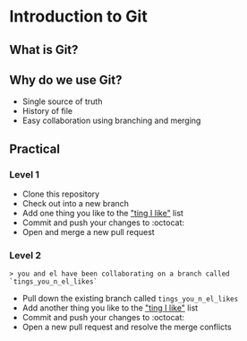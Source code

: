 # Introduction to Git

## What is Git?

<insert awesome words>

## Why do we use Git?

- Single source of truth
- History of file
- Easy collaboration using branching and merging

## Practical

### Level 1
  - Clone this repository
  - Check out into a new branch
  - Add one thing you like to the ["ting I like"](/tings-i-like.md) list
  - Commit and push your changes to :octocat:
  - Open and merge a new pull request

### Level 2
    > you and el have been collaborating on a branch called `tings_you_n_el_likes`

  - Pull down the existing branch called `tings_you_n_el_likes`
  - Add another thing you like to the ["ting I like"](/tings-i-like.md) list
  - Commit and push your changes to :octocat:
  - Open a new pull request and resolve the merge conflicts
